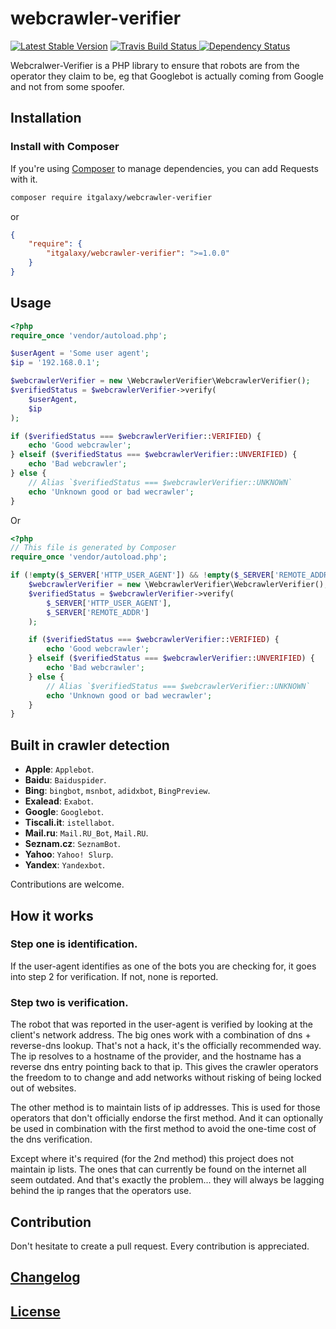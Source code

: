 # webcrawler-verifier

[![Latest Stable Version](https://poser.pugx.org/itgalaxy/webcrawler-verifier/v/stable)](
https://packagist.org/packages/itgalaxy/webcrawler-verifier)
[![Travis Build Status](https://img.shields.io/travis/itgalaxy/webcrawler-verifier/master.svg?label=build)
](https://travis-ci.org/itgalaxy/webcrawler-verifier) 
[![Dependency Status](https://www.versioneye.com/user/projects/57f4fd40886dd100475decf3/badge.svg?style=flat-square)](
https://www.versioneye.com/user/projects/57f4fd40886dd100475decf3)

Webcralwer-Verifier is a PHP library to ensure that robots are from the operator they claim to be, 
eg that Googlebot is actually coming from Google and not from some spoofer.

## Installation

### Install with Composer

If you're using [Composer](https://github.com/composer/composer) to manage dependencies, you can add Requests with it.

```sh
composer require itgalaxy/webcrawler-verifier
```

or
```json
{
    "require": {
        "itgalaxy/webcrawler-verifier": ">=1.0.0"
    }
}
```

## Usage

```php
<?php
require_once 'vendor/autoload.php';

$userAgent = 'Some user agent';
$ip = '192.168.0.1';

$webcrawlerVerifier = new \WebcrawlerVerifier\WebcrawlerVerifier();
$verifiedStatus = $webcrawlerVerifier->verify(
    $userAgent, 
    $ip
);

if ($verifiedStatus === $webcrawlerVerifier::VERIFIED) {
    echo 'Good webcrawler';
} elseif ($verifiedStatus === $webcrawlerVerifier::UNVERIFIED) {
    echo 'Bad webcrawler';
} else {
    // Alias `$verifiedStatus === $webcrawlerVerifier::UNKNOWN`
    echo 'Unknown good or bad wecrawler';
}

```

Or

```php
<?php
// This file is generated by Composer
require_once 'vendor/autoload.php';

if (!empty($_SERVER['HTTP_USER_AGENT']) && !empty($_SERVER['REMOTE_ADDR'])) {
    $webcrawlerVerifier = new \WebcrawlerVerifier\WebcrawlerVerifier();
    $verifiedStatus = $webcrawlerVerifier->verify(
        $_SERVER['HTTP_USER_AGENT'], 
        $_SERVER['REMOTE_ADDR']
    );

    if ($verifiedStatus === $webcrawlerVerifier::VERIFIED) {
        echo 'Good webcrawler';
    } elseif ($verifiedStatus === $webcrawlerVerifier::UNVERIFIED) {
        echo 'Bad webcrawler';
    } else {
        // Alias `$verifiedStatus === $webcrawlerVerifier::UNKNOWN`
        echo 'Unknown good or bad wecrawler';
    }
}
```

## Built in crawler detection

- **Apple**: `Applebot`.
- **Baidu**: `Baiduspider`.
- **Bing**: `bingbot`, `msnbot`, `adidxbot`, `BingPreview`.
- **Exalead**: `Exabot`.
- **Google**: `Googlebot`.
- **Tiscali.it**: `istellabot`.
- **Mail.ru**: `Mail.RU_Bot`, `Mail.RU`.
- **Seznam.cz**: `SeznamBot`.
- **Yahoo**: `Yahoo! Slurp`.
- **Yandex**: `Yandexbot`.

Contributions are welcome.

## How it works

### Step one is identification.

If the user-agent identifies as one of the bots you are checking for, it goes into step 2 for verification.
If not, none is reported.

### Step two is verification.

The robot that was reported in the user-agent is verified by looking at the client's network address.
The big ones work with a combination of dns + reverse-dns lookup. That's not a hack, it's the officially
recommended way. The ip resolves to a hostname of the provider, and the hostname has a reverse dns entry
pointing back to that ip. This gives the crawler operators the freedom to to change and add networks
without risking of being locked out of websites.

The other method is to maintain lists of ip addresses. This is used for those operators that don't
officially endorse the first method. And it can optionally be used in combination with the first method
to avoid the one-time cost of the dns verification.

Except where it's required (for the 2nd method) this project does not maintain ip lists. The ones that
can currently be found on the internet all seem outdated. And that's exactly the problem... they will
always be lagging behind the ip ranges that the operators use.

## Contribution

Don't hesitate to create a pull request. Every contribution is appreciated.

## [Changelog](CHANGELOG.md)

## [License](LICENSE)
